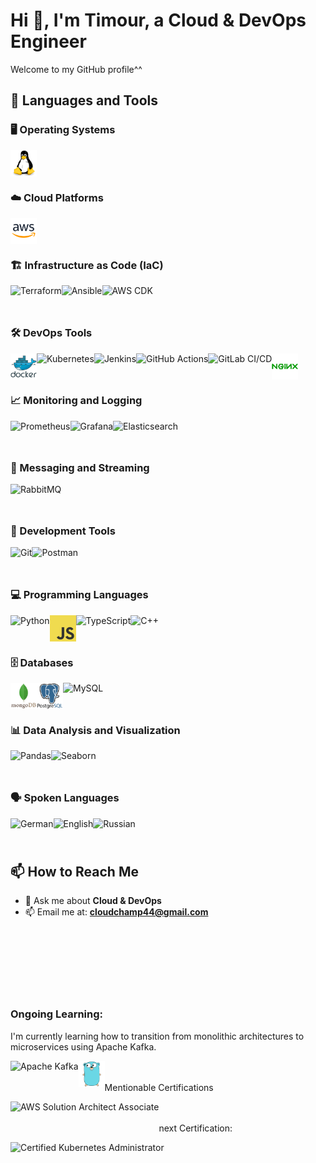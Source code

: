 # Hi 👋, I'm Timour, a Cloud & DevOps Engineer

Welcome to my GitHub profile^^

## 🌟 Languages and Tools


### 🖥️ Operating Systems
<p align="left">
  <a href="https://www.linux.org/" target="_blank"><img align="left" alt="Linux" height="42px" src="https://raw.githubusercontent.com/devicons/devicon/master/icons/linux/linux-original.svg"></a>
</p>

<br clear="left"/>

### ☁️ Cloud Platforms
<p align="left">
  <a href="https://aws.amazon.com/" target="_blank"><img align="left" alt="AWS" height="42px" src="https://raw.githubusercontent.com/github/explore/main/topics/aws/aws.png"></a>
</p>

<br clear="left"/>

### 🏗️ Infrastructure as Code (IaC)
<p align="left">
  <a href="https://www.terraform.io/" target="_blank"><img align="left" alt="Terraform" height="42px" src="https://www.svgrepo.com/show/376353/terraform.svg"></a>
  <a href="https://www.ansible.com/" target="_blank"><img align="left" alt="Ansible" height="42px" src="https://upload.wikimedia.org/wikipedia/commons/2/24/Ansible_logo.svg"></a>
  <a href="https://aws.amazon.com/cdk/" target="_blank">
  <img align="left" alt="AWS CDK" height="42px" src="https://docs.aws.amazon.com/cdk/latest/userguide/images/cdk_logo.png">
</a>

</p>

<br clear="left"/>

### 🛠️ DevOps Tools
<p align="left">
  <a href="https://www.docker.com/" target="_blank"><img align="left" alt="Docker" height="42px" src="https://raw.githubusercontent.com/devicons/devicon/master/icons/docker/docker-original-wordmark.svg"></a>
  <a href="https://kubernetes.io/" target="_blank"><img align="left" alt="Kubernetes" height="42px" src="https://upload.wikimedia.org/wikipedia/commons/3/39/Kubernetes_logo_without_workmark.svg"></a>
  <a href="https://www.jenkins.io/" target="_blank"><img align="left" alt="Jenkins" height="42px" src="https://www.jenkins.io/images/logos/jenkins/jenkins.svg"></a>
  <a href="https://github.com/features/actions" target="_blank"><img align="left" alt="GitHub Actions" height="42px" src="https://github.githubassets.com/images/modules/site/features/actions-icon-actions.svg"></a>
  <a href="https://about.gitlab.com/stages-devops-lifecycle/continuous-integration/" target="_blank"><img align="left" alt="GitLab CI/CD" height="42px" src="https://about.gitlab.com/images/press/logo/svg/gitlab-icon-rgb.svg"></a>
  <a href="https://www.nginx.com/" target="_blank"><img align="left" alt="NGINX" height="42px" src="https://raw.githubusercontent.com/devicons/devicon/master/icons/nginx/nginx-original.svg"></a>
</p>

<br clear="left"/>

### 📈 Monitoring and Logging
<p align="left">
  <a href="https://prometheus.io/" target="_blank"><img align="left" alt="Prometheus" height="42px" src="https://cdn.icon-icons.com/icons2/2107/PNG/512/file_type_prometheus_icon_130229.png"></a>
  <a href="https://grafana.com/" target="_blank"><img align="left" alt="Grafana" height="42px" src="https://grafana.com/static/assets/img/apple-touch-icon.png"></a>
  <a href="https://www.elastic.co/elasticsearch/" target="_blank"><img align="left" alt="Elasticsearch" height="42px" src="https://www.vectorlogo.zone/logos/elastic/elastic-icon.svg"></a>
</p>

<br clear="left"/>

### 💬 Messaging and Streaming
<p align="left">
  <a href="https://www.rabbitmq.com/" target="_blank"><img align="left" alt="RabbitMQ" height="42px" src="https://www.rabbitmq.com/img/rabbitmq-logo.svg"></a>
</p>

<br clear="left"/>

### 🧰 Development Tools
<p align="left">
  <a href="https://git-scm.com/" target="_blank"><img align="left" alt="Git" height="42px" src="https://raw.githubusercontent.com/rahul-jha98/github_readme_icons/main/language_and_tools/square/git-scm/git-scm.svg"></a>
  <a href="https://www.postman.com/" target="_blank"><img align="left" alt="Postman" height="42px" src="https://www.vectorlogo.zone/logos/getpostman/getpostman-icon.svg"></a>
</p>

<br clear="left"/>

### 💻 Programming Languages
<p align="left">
  <a href="https://www.python.org" target="_blank"><img align="left" alt="Python" height="42px" src="https://raw.githubusercontent.com/rahul-jha98/github_readme_icons/main/language_and_tools/square/python/python.svg"></a>
  <a href="https://www.javascript.com/" target="_blank"><img align="left" alt="JavaScript" height="42px" src="https://raw.githubusercontent.com/github/explore/main/topics/javascript/javascript.png"></a>
  <a href="https://www.typescriptlang.org/" target="_blank"><img align="left" alt="TypeScript" height="42px" src="https://raw.githubusercontent.com/rahul-jha98/github_readme_icons/main/language_and_tools/square/typescript/typescript.svg"></a>
  <a href="https://isocpp.org/" target="_blank"><img align="left" alt="C++" height="42px" src="https://github.com/isocpp/logos/blob/master/cpp_logo.png"></a>
</p>

<br clear="left"/>

### 🗄️ Databases
<p align="left">
  <a href="https://www.mongodb.com/" target="_blank"><img align="left" alt="MongoDB" height="42px" src="https://raw.githubusercontent.com/devicons/devicon/master/icons/mongodb/mongodb-original-wordmark.svg"></a>
  <a href="https://www.postgresql.org/" target="_blank"><img align="left" alt="PostgreSQL" height="42px" src="https://raw.githubusercontent.com/devicons/devicon/master/icons/postgresql/postgresql-original-wordmark.svg"></a>
  <a href="https://www.mysql.com/" target="_blank"><img align="left" alt="MySQL" height="42px" src="https://upload.wikimedia.org/wikipedia/de/d/dd/MySQL_logo.svg"></a>
</p>

<br clear="left"/>

### 📊 Data Analysis and Visualization
<p align="left">
  <a href="https://pandas.pydata.org/" target="_blank"><img align="left" alt="Pandas" height="42px" src="https://upload.wikimedia.org/wikipedia/commons/e/ed/Pandas_logo.svg"></a>
  <a href="https://seaborn.pydata.org/" target="_blank"><img align="left" alt="Seaborn" height="42px" src="https://user-images.githubusercontent.com/315810/92254613-279c8000-ee9f-11ea-9b73-5622a7d95f3f.png"></a>
</p>

<br clear="left"/>

### 🗣️ Spoken Languages
<p align="left">
  <img align="left" alt="German" height="42px" src="https://upload.wikimedia.org/wikipedia/commons/thumb/5/51/Flag_of_Germany.svg/1920px-Flag_of_Germany.svg.png">
  <img align="left" alt="English" height="42px" src="https://upload.wikimedia.org/wikipedia/en/thumb/a/a4/Flag_of_the_United_Kingdom.svg/2560px-Flag_of_the_United_Kingdom.svg.png">
  <img align="left" alt="Russian" height="42px" src="https://upload.wikimedia.org/wikipedia/commons/thumb/f/f3/Flag_of_Russia.svg/2560px-Flag_of_Russia.svg.png">
</p>

<br clear="left"/>

## 📫 How to Reach Me
- 💬 Ask me about **Cloud & DevOps**
- 📫 Email me at: **[cloudchamp44@gmail.com](timourmiagol@outlook.de)**





<br> </br>
<br> </br>
<br> </br>

### Ongoing Learning:

I'm currently learning how to transition from monolithic architectures to microservices using Apache Kafka.

<a href="https://kafka.apache.org/" target="_blank"><img align="left" alt="Apache Kafka" height="42px" src="https://upload.wikimedia.org/wikipedia/commons/thumb/0/05/Apache_kafka.svg/631px-Apache_kafka.svg.png"></a>
<a href="https://golang.org/" target="_blank"><img align="left" alt="Golang" height="42px" src="https://raw.githubusercontent.com/devicons/devicon/master/icons/go/go-original.svg"></a>


<br> </br> 
Mentionable Certifications


<a href="https://aws.amazon.com/certification/certified-solutions-architect-associate/" target="_blank">
  <img align="left" alt="AWS Solution Architect Associate" height="42px" src="https://d1.awsstatic.com/training-and-certification/certification-badges/AWS-Certified-Solutions-Architect-Associate_badge.3419559c682629072f1eb968d59dea0741772c0f.png">
</a>

<br> </br>
next Certification:

<a href="https://www.cncf.io/certification/cka/" target="_blank">
  <img align="left" alt="Certified Kubernetes Administrator" height="42px" src="https://images.credly.com/size/680x680/images/8b8ed108-e77d-4396-ac59-2504583b9d54/cka_from_cncfsite__281_29.png">
</a>




<!--
**Tim275/Tim275** is a ✨ _special_ ✨ repository because its `README.md` (this file) appears on your GitHub profile.

Here are some ideas to get you started:

-->
